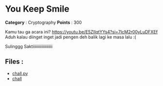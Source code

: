 # You Keep Smile

**Category** : Cryptography
**Points** : 300

Kamu tau ga acara ini?
https://youtu.be/E5ZIIqtYYs4?si=7IcM2r00yLuDFXEf
Aduh kalau diinget inget jadi pengen deh balik lagi ke masa lalu :(

Sulinggg Saktiiiiiiiiiiiiiiiiiii

## Files : 
 - [chall.py](./chall.py)
 - [chall](./chall)


